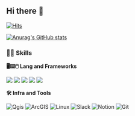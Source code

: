 ## Hi there 👋

[![Hits](https://hits.seeyoufarm.com/api/count/incr/badge.svg?url=https%3A%2F%2Fgithub.com%2Ftaeminlee25&count_bg=%2345DAEB&title_bg=%23000000&icon=baidu.svg&icon_color=%23FFFFFF&title=counts&edge_flat=false)](https://hits.seeyoufarm.com)

[![Anurag's GitHub stats](https://github-readme-stats.vercel.app/api?username=taeminlee25&show_icons=true&theme=radical)](https://github.com/anuraghazra/github-readme-stats)

### 🙆‍♂️ Skills
**🖥⌨🖱  Lang and Frameworks**

<img src="https://ziadoua.github.io/m3-Markdown-Badges/badges/Python/python1.svg"> <img src="https://ziadoua.github.io/m3-Markdown-Badges/badges/PyTorch/pytorch3.svg"> <img src="https://ziadoua.github.io/m3-Markdown-Badges/badges/R/r1.svg"> <img src="https://ziadoua.github.io/m3-Markdown-Badges/badges/TensorFlow/tensorflow1.svg"> <img src="https://ziadoua.github.io/m3-Markdown-Badges/badges/VisualStudioCode/visualstudiocode2.svg">

**🛠️ Infra and Tools**

![Qgis](https://img.shields.io/badge/qgis-589632.svg?&style=for-the-badge&logo=qgis&logoColor=white) ![ArcGIS](https://img.shields.io/badge/arcgis-2C7AC3.svg?&style=for-the-badge&logo=arcgis&logoColor=white) ![Linux](https://img.shields.io/badge/linux-FCC624.svg?&style=for-the-badge&logo=linux&logoColor=white) ![Slack](https://img.shields.io/badge/slack-4A154B.svg?&style=for-the-badge&logo=slack&logoColor=white) ![Notion](https://img.shields.io/badge/notion-000000.svg?&style=for-the-badge&logo=notion&logoColor=white) ![Git](https://img.shields.io/badge/git-F05032.svg?&style=for-the-badge&logo=git&logoColor=white)

